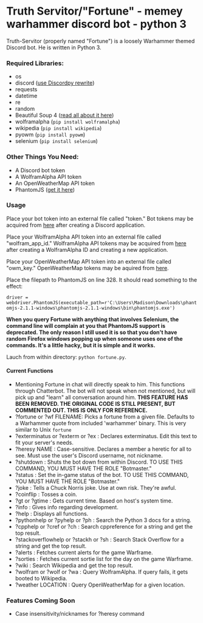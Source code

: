 # Truth Servitor/"Fortune" - memey warhammer discord bot - python 3

Truth-Servitor (properly named "Fortune") is a loosely Warhammer themed Discord bot. He is written in Python 3.

### **Required Libraries:**
* os
* discord ([use Discordpy rewrite](https://github.com/Rapptz/discord.py/tree/rewrite))
* requests
* datetime
* re
* random
* Beautiful Soup 4 ([read all about it here](https://www.crummy.com/software/BeautifulSoup/bs4/doc/))
* wolframalpha (`pip install wolframalpha`)
* wikipedia (`pip install wikipedia`)
* pyowm (`pip install pyowm`)
* selenium (`pip install selenium`)

### **Other Things You Need:**
* A Discord bot token
* A WolframAlpha API token
* An OpenWeatherMap API token
* PhantomJS ([get it here](http://phantomjs.org/download.html))

### Usage

Place your bot token into an external file called "token."
Bot tokens may be acquired from [here](https://discordapp.com/developers/applications/me) after creating a Discord application.

Place your WolframAlpha API token into an external file called "wolfram_app_id."
WolframAlpha API tokens may be acquired from [here](http://developer.wolframalpha.com/portal/myapps/index.html) after creating a WolframAlpha ID and creating a new application.

Place your OpenWeatherMap API token into an external file called "owm_key."
OpenWeatherMap tokens may be aquired from [here](http://openweathermap.org/).

Place the filepath to PhantomJS on line 328. It should read something to the effect:

`driver = webdriver.PhantomJS(executable_path=r'C:\Users\Madison\Downloads\phantomjs-2.1.1-windows\phantomjs-2.1.1-windows\bin\phantomjs.exe')`

**When you query Fortune with anything that involves Selenium, the command line will complain at you that PhantomJS support is deprecated. The only reason I still used it is so that you don't have random Firefox windows popping up when someone uses one of the commands. It's a little hacky, but it is simple and it works.**

Lauch from within directory: `python fortune.py`.

#### Current Functions

* Mentioning Fortune in chat will directly speak to him. This functions through Chatterbot. The bot will not speak when not mentioned, but will pick up and "learn" all conversation around him. **THIS FEATURE HAS BEEN REMOVED. THE ORIGINAL CODE IS STILL PRESENT, BUT COMMENTED OUT. THIS IS ONLY FOR REFERENCE.**
* ?fortune or ?wf FILENAME: Picks a fortune from a given file. Defaults to a Warhammer quote from included 'warhammer' binary. This is very similar to Unix `fortune`
* ?exterminatus or ?exterm or ?ex : Declares exterminatus. Edit this text to fit your server's needs.
* ?heresy NAME : Case-sensitive. Declares a member a heretic for all to see. Must use the user's Discord username, not nickname.
* ?shutdown : Shuts the bot down from within Discord. TO USE THIS COMMAND, YOU MUST HAVE THE ROLE "Botmaster."
* ?status <string> : Set the in-game status of the bot. TO USE THIS COMMAND, YOU MUST HAVE THE ROLE "Botmaster."
* ?joke : Tells a Chuck Norris joke. Use at own risk. They're awful.
* ?coinflip : Tosses a coin.
* ?gt or ?gtime : Gets current time. Based on host's system time.
* ?info : Gives info regarding development.
* ?help : Displays all functions.
* ?pythonhelp or ?pyhelp or ?ph : Search the Python 3 docs for a string.
* ?cpphelp or ?cref or ?ch : Search cppreference for a string and get the top result.
* ?stackoverflowhelp or ?stackh or ?sh : Search Stack Overflow for a string and get the top result.
* ?alerts : Fetches current alerts for the game Warframe.
* ?sorties : Fetches current sortie list for the day on the game Warframe.
* ?wiki : Search Wikipedia and get the top result.
* ?wolfram or ?wolf or ?wa : Query WolframAlpha. If query fails, it gets booted to Wikipedia.
* ?weather LOCATION : Query OpenWeatherMap for a given location.

### Features Coming Soon
* Case insensitivity/nicknames for ?heresy command
